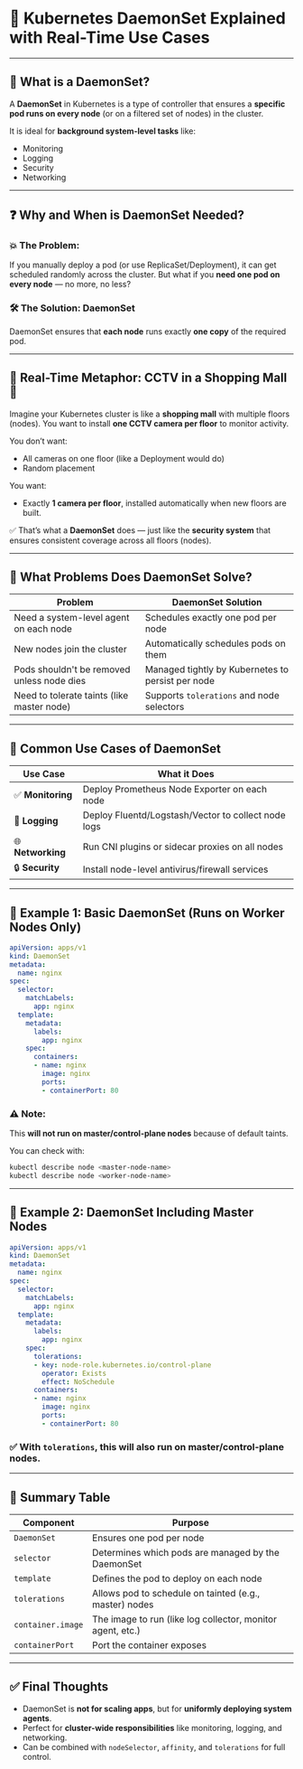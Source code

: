 # 🧱 Kubernetes DaemonSet Explained with Real-Time Use Cases

---

## 📌 What is a DaemonSet?

A **DaemonSet** in Kubernetes is a type of controller that ensures a **specific pod runs on every node** (or on a filtered set of nodes) in the cluster.

It is ideal for **background system-level tasks** like:

* Monitoring
* Logging
* Security
* Networking

---

## ❓ Why and When is DaemonSet Needed?

### 💥 The Problem:

If you manually deploy a pod (or use ReplicaSet/Deployment), it can get scheduled randomly across the cluster. But what if you **need one pod on every node** — no more, no less?

### 🛠️ The Solution: DaemonSet

DaemonSet ensures that **each node** runs exactly **one copy** of the required pod.

---

## 🏢 Real-Time Metaphor: CCTV in a Shopping Mall 🎢

Imagine your Kubernetes cluster is like a **shopping mall** with multiple floors (nodes).
You want to install **one CCTV camera per floor** to monitor activity.

You don’t want:

* All cameras on one floor (like a Deployment would do)
* Random placement

You want:

* Exactly **1 camera per floor**, installed automatically when new floors are built.

✅ That’s what a **DaemonSet** does — just like the **security system** that ensures consistent coverage across all floors (nodes).

---

## 🚀 What Problems Does DaemonSet Solve?

| Problem                                    | DaemonSet Solution                                |
| ------------------------------------------ | ------------------------------------------------- |
| Need a system-level agent on each node     | Schedules exactly one pod per node                |
| New nodes join the cluster                 | Automatically schedules pods on them              |
| Pods shouldn't be removed unless node dies | Managed tightly by Kubernetes to persist per node |
| Need to tolerate taints (like master node) | Supports `tolerations` and node selectors         |

---

## 🧠 Common Use Cases of DaemonSet

| Use Case          | What it Does                                        |
| ----------------- | --------------------------------------------------- |
| ✅ **Monitoring**  | Deploy Prometheus Node Exporter on each node        |
| 📄 **Logging**    | Deploy Fluentd/Logstash/Vector to collect node logs |
| 🌐 **Networking** | Run CNI plugins or sidecar proxies on all nodes     |
| 🔒 **Security**   | Install node-level antivirus/firewall services      |

---

## 𞷾️ Example 1: Basic DaemonSet (Runs on Worker Nodes Only)

```yaml
apiVersion: apps/v1
kind: DaemonSet
metadata:
  name: nginx
spec:
  selector:
    matchLabels:
      app: nginx
  template:
    metadata:
      labels:
        app: nginx
    spec:
      containers:
      - name: nginx
        image: nginx
        ports:
        - containerPort: 80
```

### ⚠️ Note:

This **will not run on master/control-plane nodes** because of default taints.

You can check with:

```bash
kubectl describe node <master-node-name>
kubectl describe node <worker-node-name>
```

---

## 𞷾️ Example 2: DaemonSet Including Master Nodes

```yaml
apiVersion: apps/v1
kind: DaemonSet
metadata:
  name: nginx
spec:
  selector:
    matchLabels:
      app: nginx
  template:
    metadata:
      labels:
        app: nginx
    spec:
      tolerations:
      - key: node-role.kubernetes.io/control-plane
        operator: Exists
        effect: NoSchedule
      containers:
      - name: nginx
        image: nginx
        ports:
        - containerPort: 80
```

### ✅ With `tolerations`, this will also run on **master/control-plane nodes**.

---

## 🧠 Summary Table

| Component         | Purpose                                                    |
| ----------------- | ---------------------------------------------------------- |
| `DaemonSet`       | Ensures one pod per node                                   |
| `selector`        | Determines which pods are managed by the DaemonSet         |
| `template`        | Defines the pod to deploy on each node                     |
| `tolerations`     | Allows pod to schedule on tainted (e.g., master) nodes     |
| `container.image` | The image to run (like log collector, monitor agent, etc.) |
| `containerPort`   | Port the container exposes                                 |

---

## ✅ Final Thoughts

* DaemonSet is **not for scaling apps**, but for **uniformly deploying system agents**.
* Perfect for **cluster-wide responsibilities** like monitoring, logging, and networking.
* Can be combined with `nodeSelector`, `affinity`, and `tolerations` for full control.
